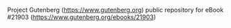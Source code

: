 Project Gutenberg (https://www.gutenberg.org) public repository for eBook #21903 (https://www.gutenberg.org/ebooks/21903)
